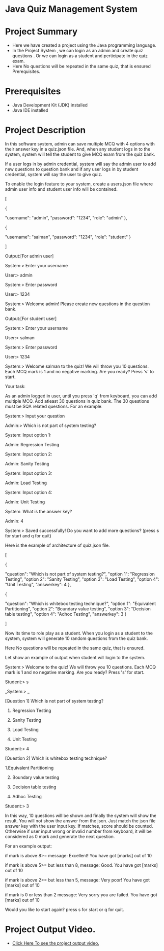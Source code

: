 # Java Quiz Management System

# Project Summary

- Here we have created a project using the Java programming language.
- In the Project System , we can login as an admin and create quiz questions . Or we can login as a student and perticipate in the quiz exam.
- Here No questions will be repeated in the same quiz, that is ensured Prerequisites.

# Prerequisites

- Java Development Kit (JDK) installed
- Java IDE installed

#  Project Description

In this software system, admin can save multiple MCQ with 4 options with their answer key in a quiz.json file. And, when any student logs in to the system, system will tell the student to give MCQ exam from the quiz bank.

If a user logs in by admin credential, system will say the admin user to add new questions to question bank and if any user logs in by student credential, system will say the user to give quiz.

To enable the login feature to your system, create a users.json file where admin user info and student user info will be contained.

[

{

"username": "admin",
"password": "1234",
"role": "admin"
},

{

"username": "salman",
"password": "1234",
"role": "student"
}

]


Output:[For admin user]

System:> Enter your username

User:> admin

System:> Enter password

User:> 1234

System:> Welcome admin! Please create new questions in the question bank.

Output:[For student user]

System:> Enter your username

User:> salman

System:> Enter password

User:> 1234

System:> Welcome salman to the quiz! We will throw you 10 questions. Each MCQ mark is 1 and no negative marking. Are you ready? Press 's' to start.

Your task:

As an admin logged in user, until you press 'q' from keyboard, you can add multiple MCQ. Add atleast 30 questions in quiz bank. The 30 questions must be SQA related questions. For an example:

System:> Input your question

Admin:> Which is not part of system testing?

System: Input option 1:

Admin: Regression Testing

System: Input option 2:

Admin: Sanity Testing

System: Input option 3:

Admin: Load Testing

System: Input option 4:

Admin: Unit Testing

System: What is the answer key?

Admin: 4

System:> Saved successfully! Do you want to add more questions? (press s for start and q for quit)

Here is the example of architecture of quiz.json file.

[

{

"question": "Which is not part of system testing?",
"option 1": "Regression Testing",
"option 2": "Sanity Testing",
"option 3": "Load Testing",
"option 4": "Unit Testing",
"answerkey": 4
},

{

"question": "Which is whitebox testing technique?",
"option 1": "Equivalent Partitioning",
"option 2": "Boundary value testing",
"option 3": "Decision table testing",
"option 4": "Adhoc Testing",
"answerkey": 3
}

]

Now its time to role play as a student. When you login as a student to the system, system will generate 10 random questions from the quiz bank.

Here No questions will be repeated in the same quiz, that is ensured.

Let show an example of output when student will login to the system.

System:> Welcome to the quiz! We will throw you 10 questions. Each MCQ mark is 1 and no negative marking. Are you ready? Press 's' for start.

Student:> s

_System:> _

[Question 1] Which is not part of system testing?

1. Regression Testing

2. Sanity Testing

3. Load Testing

4. Unit Testing

Student:> 4

[Question 2] Which is whitebox testing technique?

 1.Equivalent Partitioning

2. Boundary value testing

3. Decision table testing

4. Adhoc Testing

Student:> 3

In this way, 10 questions will be shown and finally the system will show the result. You will not show the answer from the json. Just match the json file answer key with the user input key. If matches, score should be counted. Otherwise if user input wrong or invalid number from keyboard, it will be considered as 0 mark and generate the next question.

For an example output:

if mark is above 8>= message: Excellent! You have got [marks] out of 10

if mark is above 5>= but less than 8, message: Good. You have got [marks] out of 10

if mark is above 2>= but less than 5, message: Very poor! You have got [marks] out of 10

if mark is 0 or less than 2 message: Very sorry you are failed. You have got [marks] out of 10

Would you like to start again? press s for start or q for quit.

# Project Output Video.

- [Click Here To see the project output video.](https://github.com/user-attachments/assets/19dd1100-ca0f-4d97-9c83-4d3ab33cd7a7)





